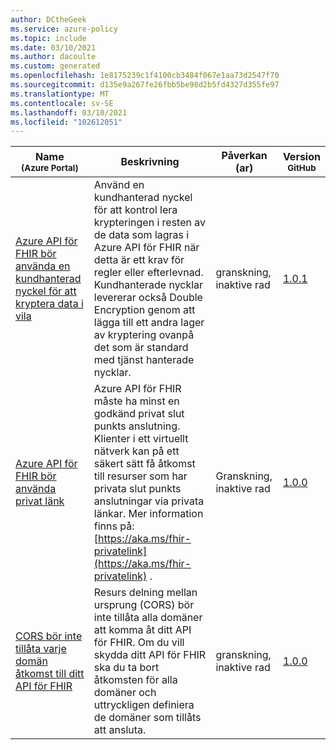 ```yaml
---
author: DCtheGeek
ms.service: azure-policy
ms.topic: include
ms.date: 03/10/2021
ms.author: dacoulte
ms.custom: generated
ms.openlocfilehash: 1e8175239c1f4100cb3484f067e1aa73d2547f70
ms.sourcegitcommit: d135e9a267fe26fbb5be98d2b5fd4327d355fe97
ms.translationtype: MT
ms.contentlocale: sv-SE
ms.lasthandoff: 03/10/2021
ms.locfileid: "102612051"
---
```

|Name<br /><sub>(Azure Portal)</sub> |Beskrivning |Påverkan (ar) |Version<br /><sub>GitHub</sub> |
|---|---|---|---|
|[Azure API för FHIR bör använda en kundhanterad nyckel för att kryptera data i vila](https://portal.azure.com/#blade/Microsoft_Azure_Policy/PolicyDetailBlade/definitionId/%2Fproviders%2FMicrosoft.Authorization%2FpolicyDefinitions%2F051cba44-2429-45b9-9649-46cec11c7119) |Använd en kundhanterad nyckel för att kontrol lera krypteringen i resten av de data som lagras i Azure API för FHIR när detta är ett krav för regler eller efterlevnad. Kundhanterade nycklar levererar också Double Encryption genom att lägga till ett andra lager av kryptering ovanpå det som är standard med tjänst hanterade nycklar. |granskning, inaktive rad |[1.0.1](https://github.com/Azure/azure-policy/blob/master/built-in-policies/policyDefinitions/API%20for%20FHIR/HealthcareAPIs_EnableByok_Audit.json) |
|[Azure API för FHIR bör använda privat länk](https://portal.azure.com/#blade/Microsoft_Azure_Policy/PolicyDetailBlade/definitionId/%2Fproviders%2FMicrosoft.Authorization%2FpolicyDefinitions%2F1ee56206-5dd1-42ab-b02d-8aae8b1634ce) |Azure API för FHIR måste ha minst en godkänd privat slut punkts anslutning. Klienter i ett virtuellt nätverk kan på ett säkert sätt få åtkomst till resurser som har privata slut punkts anslutningar via privata länkar. Mer information finns på: [https://aka.ms/fhir-privatelink](https://aka.ms/fhir-privatelink) . |Granskning, inaktive rad |[1.0.0](https://github.com/Azure/azure-policy/blob/master/built-in-policies/policyDefinitions/API%20for%20FHIR/HealthcareAPIs_PrivateLink_Audit.json) |
|[CORS bör inte tillåta varje domän åtkomst till ditt API för FHIR](https://portal.azure.com/#blade/Microsoft_Azure_Policy/PolicyDetailBlade/definitionId/%2Fproviders%2FMicrosoft.Authorization%2FpolicyDefinitions%2F0fea8f8a-4169-495d-8307-30ec335f387d) |Resurs delning mellan ursprung (CORS) bör inte tillåta alla domäner att komma åt ditt API för FHIR. Om du vill skydda ditt API för FHIR ska du ta bort åtkomsten för alla domäner och uttryckligen definiera de domäner som tillåts att ansluta. |granskning, inaktive rad |[1.0.0](https://github.com/Azure/azure-policy/blob/master/built-in-policies/policyDefinitions/API%20for%20FHIR/HealthcareAPIs_RestrictCORSAccess_Audit.json) |
